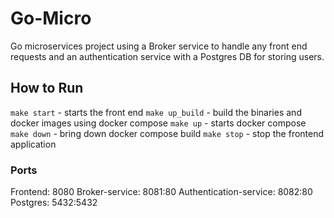 # Go-Micro
Go microservices project using a Broker service to handle any front end requests and an authentication service with a Postgres DB for storing users.

## How to Run
`make start` - starts the front end
`make up_build` - build the binaries and docker images using docker compose
`make up` - starts docker compose
`make down` - bring down docker compose build
`make stop` - stop the frontend application

### Ports
Frontend: 8080
Broker-service: 8081:80
Authentication-service: 8082:80
Postgres: 5432:5432
